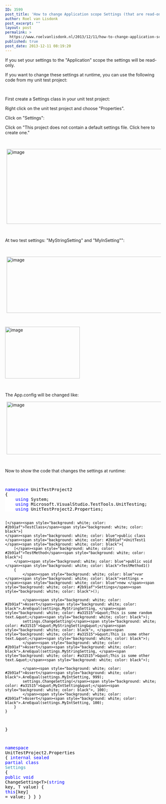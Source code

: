 ```yaml
---
ID: 3599
post_title: 'How to change Application scope Settings (that are read-only) at runtime in C#'
author: Roel van Lisdonk
post_excerpt: ""
layout: post
permalink: >
  https://www.roelvanlisdonk.nl/2013/12/11/how-to-change-application-scope-settings-that-are-read-only-at-runtime-in-c/
published: true
post_date: 2013-12-11 08:19:20
---
```

<p>If you set your settings to the &quot;Application&quot; scope the settings will be read-only.</p>  <p>If you want to change these settings at runtime, you can use the following code from my unit test project:</p>  <p>&#160;</p>  <p>First create a Settings class in your unit test project:</p>  <p>Right click on the unit test project and choose &quot;Properties&quot;.</p>  <p>Click on &quot;Settings&quot;:</p>  <p>Click on &quot;This project does not contain a default settings file. Click here to create one.&quot;</p>  <p>&#160;</p>  <p><a href="http://www.roelvanlisdonk.nl/wp-content/uploads/2013/12/image.png" rel="lightbox"><img title="image" style="border-top: 0px; border-right: 0px; background-image: none; border-bottom: 0px; padding-top: 0px; padding-left: 0px; margin: 0px 5px; border-left: 0px; display: inline; padding-right: 0px" border="0" alt="image" src="http://www.roelvanlisdonk.nl/wp-content/uploads/2013/12/image_thumb.png" width="511" height="245" /></a></p>  <p>&#160;</p>  <p>At two test settings: &quot;MyStringSetting&quot; and &quot;MyInSetting&quot;&quot;:</p>  <p>&#160;</p>  <p><a href="http://www.roelvanlisdonk.nl/wp-content/uploads/2013/12/image1.png" rel="lightbox"><img title="image" style="border-top: 0px; border-right: 0px; background-image: none; border-bottom: 0px; padding-top: 0px; padding-left: 0px; margin: 0px 5px; border-left: 0px; display: inline; padding-right: 0px" border="0" alt="image" src="http://www.roelvanlisdonk.nl/wp-content/uploads/2013/12/image_thumb1.png" width="580" height="184" /></a></p>  <p>&#160;</p>  <p><a href="http://www.roelvanlisdonk.nl/wp-content/uploads/2013/12/image2.png" rel="lightbox"><img title="image" style="border-top: 0px; border-right: 0px; background-image: none; border-bottom: 0px; padding-top: 0px; padding-left: 0px; margin: 0px; border-left: 0px; display: inline; padding-right: 0px" border="0" alt="image" src="http://www.roelvanlisdonk.nl/wp-content/uploads/2013/12/image_thumb2.png" width="244" height="169" /></a></p>  <p>&#160;</p>  <p>The App.config will be changed like:</p>  <p><a href="http://www.roelvanlisdonk.nl/wp-content/uploads/2013/12/image3.png" rel="lightbox"><img title="image" style="border-top: 0px; border-right: 0px; background-image: none; border-bottom: 0px; padding-top: 0px; padding-left: 0px; margin: 0px 5px; border-left: 0px; display: inline; padding-right: 0px" border="0" alt="image" src="http://www.roelvanlisdonk.nl/wp-content/uploads/2013/12/image_thumb3.png" width="580" height="172" /></a></p>  <p>&#160;</p>  <p>Now to show the code that changes the settings at runtime:</p>  <p>&#160;</p>  <pre class="code"><span style="background: white; color: blue">namespace </span><span style="background: white; color: black">UnitTestProject2
{
    </span><span style="background: white; color: blue">using </span><span style="background: white; color: black">System;
    </span><span style="background: white; color: blue">using </span><span style="background: white; color: black">Microsoft.VisualStudio.TestTools.UnitTesting;
    </span><span style="background: white; color: blue">using </span><span style="background: white; color: black">UnitTestProject2.Properties;

    [</span><span style="background: white; color: #2b91af">TestClass</span><span style="background: white; color: black">]
    </span><span style="background: white; color: blue">public class </span><span style="background: white; color: #2b91af">UnitTest1
    </span><span style="background: white; color: black">{
        [</span><span style="background: white; color: #2b91af">TestMethod</span><span style="background: white; color: black">]
        </span><span style="background: white; color: blue">public void </span><span style="background: white; color: black">TestMethod1()
        {
            </span><span style="background: white; color: blue">var </span><span style="background: white; color: black">settings = </span><span style="background: white; color: blue">new </span><span style="background: white; color: #2b91af">Settings</span><span style="background: white; color: black">();
            
            </span><span style="background: white; color: #2b91af">Assert</span><span style="background: white; color: black">.AreEqual(settings.MyStringSetting, </span><span style="background: white; color: #a31515">&quot;This is some random text.&quot;</span><span style="background: white; color: black">);
            settings.ChangeSetting(</span><span style="background: white; color: #a31515">&quot;MyStringSetting&quot;</span><span style="background: white; color: black">, </span><span style="background: white; color: #a31515">&quot;This is some other text.&quot;</span><span style="background: white; color: black">);
            </span><span style="background: white; color: #2b91af">Assert</span><span style="background: white; color: black">.AreEqual(settings.MyStringSetting, </span><span style="background: white; color: #a31515">&quot;This is some other text.&quot;</span><span style="background: white; color: black">);

            </span><span style="background: white; color: #2b91af">Assert</span><span style="background: white; color: black">.AreEqual(settings.MyIntSetting, 999);
            settings.ChangeSetting(</span><span style="background: white; color: #a31515">&quot;MyIntSetting&quot;</span><span style="background: white; color: black">, 100);
            </span><span style="background: white; color: #2b91af">Assert</span><span style="background: white; color: black">.AreEqual(settings.MyIntSetting, 100);
        }
    }
    
}

</span><span style="background: white; color: blue">namespace </span><span style="background: white; color: black">UnitTestProject2.Properties
{
    </span><span style="background: white; color: blue">internal sealed partial class </span><span style="background: white; color: #2b91af">Settings
    </span><span style="background: white; color: black">{
        </span><span style="background: white; color: blue">public void </span><span style="background: white; color: black">ChangeSetting&lt;T&gt;(</span><span style="background: white; color: blue">string </span><span style="background: white; color: black">key, T value)
        {
            </span><span style="background: white; color: blue">this</span><span style="background: white; color: black">[key] = value;
        }
    }
}</span></pre>